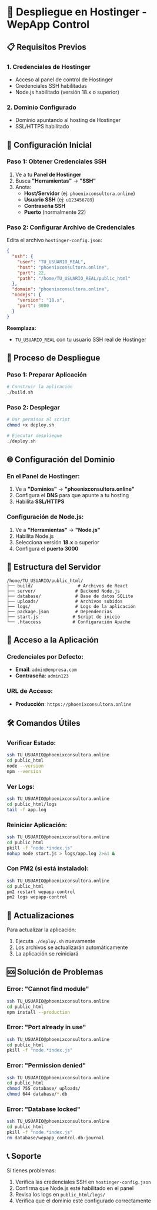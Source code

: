 # 🚀 Despliegue en Hostinger - WepApp Control

## 📋 Requisitos Previos

### 1. **Credenciales de Hostinger**
- Acceso al panel de control de Hostinger
- Credenciales SSH habilitadas
- Node.js habilitado (versión 18.x o superior)

### 2. **Dominio Configurado**
- Dominio apuntando al hosting de Hostinger
- SSL/HTTPS habilitado

## 🔧 Configuración Inicial

### Paso 1: Obtener Credenciales SSH
1. Ve a tu **Panel de Hostinger**
2. Busca **"Herramientas"** → **"SSH"**
3. Anota:
   - **Host/Servidor** (ej: `phoenixconsultora.online`)
   - **Usuario SSH** (ej: `u123456789`)
   - **Contraseña SSH**
   - **Puerto** (normalmente 22)

### Paso 2: Configurar Archivo de Credenciales
Edita el archivo `hostinger-config.json`:

```json
{
  "ssh": {
    "user": "TU_USUARIO_REAL",
    "host": "phoenixconsultora.online",
    "port": 22,
    "path": "/home/TU_USUARIO_REAL/public_html"
  },
  "domain": "phoenixconsultora.online",
  "nodejs": {
    "version": "18.x",
    "port": 3000
  }
}
```

**Reemplaza:**
- `TU_USUARIO_REAL` con tu usuario SSH real de Hostinger

## 🚀 Proceso de Despliegue

### Paso 1: Preparar Aplicación
```bash
# Construir la aplicación
./build.sh
```

### Paso 2: Desplegar
```bash
# Dar permisos al script
chmod +x deploy.sh

# Ejecutar despliegue
./deploy.sh
```

## 🌐 Configuración del Dominio

### En el Panel de Hostinger:
1. Ve a **"Dominios"** → **"phoenixconsultora.online"**
2. Configura el **DNS** para que apunte a tu hosting
3. Habilita **SSL/HTTPS**

### Configuración de Node.js:
1. Ve a **"Herramientas"** → **"Node.js"**
2. Habilita Node.js
3. Selecciona versión **18.x** o superior
4. Configura el **puerto 3000**

## 📁 Estructura del Servidor

```
/home/TU_USUARIO/public_html/
├── build/                 # Archivos de React
├── server/               # Backend Node.js
├── database/             # Base de datos SQLite
├── uploads/              # Archivos subidos
├── logs/                 # Logs de la aplicación
├── package.json          # Dependencias
├── start.js             # Script de inicio
└── .htaccess            # Configuración Apache
```

## 🔐 Acceso a la Aplicación

### Credenciales por Defecto:
- **Email**: `admin@empresa.com`
- **Contraseña**: `admin123`

### URL de Acceso:
- **Producción**: `https://phoenixconsultora.online`

## 🛠️ Comandos Útiles

### Verificar Estado:
```bash
ssh TU_USUARIO@phoenixconsultora.online
cd public_html
node --version
npm --version
```

### Ver Logs:
```bash
ssh TU_USUARIO@phoenixconsultora.online
cd public_html/logs
tail -f app.log
```

### Reiniciar Aplicación:
```bash
ssh TU_USUARIO@phoenixconsultora.online
cd public_html
pkill -f "node.*index.js"
nohup node start.js > logs/app.log 2>&1 &
```

### Con PM2 (si está instalado):
```bash
ssh TU_USUARIO@phoenixconsultora.online
cd public_html
pm2 restart wepapp-control
pm2 logs wepapp-control
```

## 🔄 Actualizaciones

Para actualizar la aplicación:
1. Ejecuta `./deploy.sh` nuevamente
2. Los archivos se actualizarán automáticamente
3. La aplicación se reiniciará

## 🆘 Solución de Problemas

### Error: "Cannot find module"
```bash
ssh TU_USUARIO@phoenixconsultora.online
cd public_html
npm install --production
```

### Error: "Port already in use"
```bash
ssh TU_USUARIO@phoenixconsultora.online
cd public_html
pkill -f "node.*index.js"
```

### Error: "Permission denied"
```bash
ssh TU_USUARIO@phoenixconsultora.online
cd public_html
chmod 755 database/ uploads/
chmod 644 database/*.db
```

### Error: "Database locked"
```bash
ssh TU_USUARIO@phoenixconsultora.online
cd public_html
pkill -f "node.*index.js"
rm database/wepapp_control.db-journal
```

## 📞 Soporte

Si tienes problemas:
1. Verifica las credenciales SSH en `hostinger-config.json`
2. Confirma que Node.js esté habilitado en el panel
3. Revisa los logs en `public_html/logs/`
4. Verifica que el dominio esté configurado correctamente 